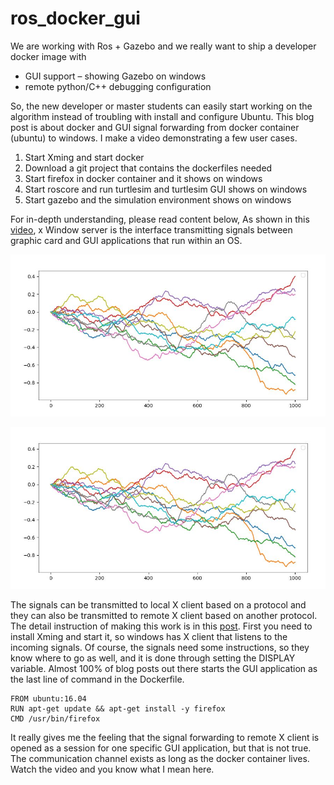 # ros_docker_gui
We are working with Ros + Gazebo and we really want to ship a developer docker image with 
- GUI support – showing Gazebo on windows 
- remote python/C++ debugging configuration 

So, the new developer or master students can easily start working on the algorithm instead of troubling with install and configure Ubuntu. This blog post is about docker and GUI signal forwarding from docker container (ubuntu) to windows. I make a video demonstrating a few user cases.

1. Start Xming and start docker
2. Download a git project that contains the dockerfiles needed
3. Start firefox in docker container and it shows on windows
4. Start roscore and run turtlesim and turtlesim GUI shows on windows
5. Start gazebo and the simulation environment shows on windows

For in-depth understanding, please read content below, As shown in this [video](https://www.youtube.com/watch?v=Jp58Osb1uFo&feature=youtu.be), x Window server is the interface transmitting signals between graphic card and GUI applications that run within an OS.

![Figure1][1]

[1]: https://github.com/weihangChen/mfbm_classification_tensorflow/blob/master/mfbm/images/fbm_h8.JPG "fbm_h8"




![Figure2][2]

[2]: https://github.com/weihangChen/mfbm_classification_tensorflow/blob/master/mfbm/images/fbm_h8.JPG "fbm_h8"



The signals can be transmitted to local X client based on a protocol and they can also be transmitted to remote X client based on another protocol.  The detail instruction of making this work is in this [post](https://blogs.msdn.microsoft.com/jamiedalton/2018/05/17/windows-10-docker-gui/). First you need to install Xming and start it, so windows has X client that listens to the incoming signals. Of course, the signals need some instructions, so they know where to go as well, and it is done through setting the DISPLAY variable. Almost 100% of blog posts out there starts the GUI application as the last line of command in the Dockerfile.

```
FROM ubuntu:16.04
RUN apt-get update && apt-get install -y firefox
CMD /usr/bin/firefox
```

It really gives me the feeling that the signal forwarding to remote X client is opened as a session for one specific GUI application, but that is not true. The communication channel exists as long as the docker container lives. Watch the video and you know what I mean here.
